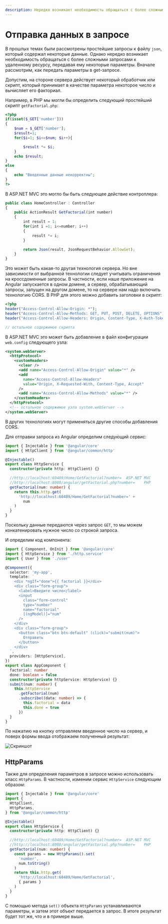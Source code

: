 ```yaml
---
description: Нередко возникает необходимость обращаться с более сложными запросами к удаленному ресурсу, передавая ему некоторые параметры
---
```


# Отправка данных в запросе

В прошлых темах были рассмотрены простейшие запросы к файлу `json`, который содержал некоторые данные. Однако нередко возникает необходимость обращаться с более сложными запросами к удаленному ресурсу, передавая ему некоторые параметры. Вначале рассмотрим, как передать параметры в get-запросе.

Допустим, на стороне сервера действует некоторый обработчик или скрипт, который принимает в качестве параметра некоторое число и вычисляет его факториал.

Например, в PHP мы могли бы определить следующий простейший скрипт `getFactorial.php`:

```php
<?php
if(isset($_GET['number']))
{
    $num = $_GET['number'];
    $result=1;
    for($i=1; $i<=$num; $i++){

        $result *= $i;
    }
    echo $result;
}
else
{
    echo "Введенные данные некорректны";
}
?>
```

В ASP.NET MVC это могло бы быть следующее действие контроллера:

```typescript
public class HomeController : Controller
{
    public ActionResult GetFactorial(int number)
    {
        int result = 1;
        for(int i =1; i<=number; i++)
        {
            result *= i;
        }

        return Json(result, JsonRequestBehavior.AllowGet);
    }
}
```

Это может быть какая-то другая технология сервера. Но вне зависимости от выбранной технологии следует учитывать ограничения на кроссдоменные запросы. В частности, если наше приложение на Angular запускается в одном домене, а сервер, обрабатывающий запросы, запущен на другом домене, то на сервере нам надо включить технологию CORS. В PHP для этого можно добавить заголовки в скрипт:

```php
<?php
header("Access-Control-Allow-Origin: *");
header("Access-Control-Allow-Methods: GET, PUT, POST, DELETE, OPTIONS");
header("Access-Control-Allow-Headers: Origin, Content-Type, X-Auth-Token , Authorization");

// остальное содержимое скрипта
```

В ASP.NET MVC это может быть добавление в файл конфигурации `web.config` следующего узла:

```xml
<system.webServer>
  <httpProtocol>
    <customHeaders>
      <clear />
      <add name="Access-Control-Allow-Origin" value="*" />
      <add
        name="Access-Control-Allow-Headers"
        value="Origin, X-Requested-With, Content-Type, Accept"
      />
      <add name="Access-Control-Allow-Methods" value="*" />
    </customHeaders>
  </httpProtocol>
  <!-- остальное содержимое узла system.webServer -->
</system.webServer>
```

В других технологиях могут применяться другие способы добавления CORS.

Для отправки запроса из Angular определим следующий сервис:

```typescript
import { Injectable } from '@angular/core'
import { HttpClient } from '@angular/common/http'

@Injectable()
export class HttpService {
  constructor(private http: HttpClient) {}

  //http://localhost:60489/Home/GetFactorial?number=  ASP.NET MVC
  //http://localhost:8080/angular/getFactorial.php?number=    PHP
  getFactorial(num: number) {
    return this.http.get(
      'http://localhost:60489/Home/GetFactorial?number=' +
        num
    )
  }
}
```

Поскольку данные передаются через запрос `GET`, то мы можем конкатенировать нужное число со строкой запроса.

И определим код компонента:

```typescript
import { Component, OnInit } from '@angular/core'
import { HttpService } from './http.service'
import { User } from './user'

@Component({
  selector: 'my-app',
  template: `
    <div *ngIf="done">{{ factorial }}</div>
    <div class="form-group">
      <label>Введите число</label>
      <input
        class="form-control"
        type="number"
        name="factorial"
        [(ngModel)]="num"
      />
    </div>
    <div class="form-group">
      <button class="btn btn-default" (click)="submit(num)">
        Отправить
      </button>
    </div>
  `,
  providers: [HttpService],
})
export class AppComponent {
  factorial: number
  done: boolean = false
  constructor(private httpService: HttpService) {}
  submit(num: number) {
    this.httpService
      .getFactorial(num)
      .subscribe((data: number) => {
        this.factorial = data
        this.done = true
      })
  }
}
```

По нажатию на кнопку отправляем введенное число на сервер, и поверх формы ввода отображаем полученный результат:

![Скриншот](send-data-1.png)

## HttpParams

Также для определения параметров в запросе можно использовать класс `HttpParams`. В частности, изменим сервис `HttpService` следующим образом:

```typescript
import { Injectable } from '@angular/core'
import {
  HttpClient,
  HttpParams,
} from '@angular/common/http'

@Injectable()
export class HttpService {
  constructor(private http: HttpClient) {}

  //http://localhost:60489/Home/GetFactorial?number=  ASP.NET MVC
  //http://localhost:8080/angular/getFactorial.php?number=    PHP
  getFactorial(num: number) {
    const params = new HttpParams().set(
      'number',
      num.toString()
    )
    return this.http.get(
      'http://localhost:60489/Home/GetFactorial',
      { params }
    )
  }
}
```

С помощью метода `set()` объекта `HttpParams` устанавливаются параметры, и затем этот объект передается в запрос. В итоге результат будет тот же, что и в примере выше.
